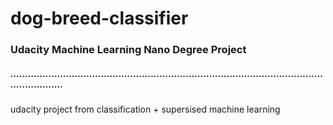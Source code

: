 # dog-breed-classifier
### Udacity Machine Learning Nano Degree Project 
##### .............................................................................................................................

udacity project from classification + supersised machine learning
